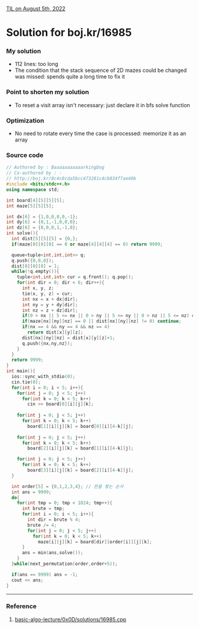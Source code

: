 [TIL on August 5th, 2022](../../TIL/2022/08/08-05-2022.md)
# **Solution for boj.kr/16985**
### My solution
- 112 lines: too long
- The condition that the stack sequence of 2D mazes could be changed was missed: spends quite a long time to fix it

### Point to shorten my solution
- To reset a visit array isn't necessary: just declare it in bfs solve function

### Optimization
- No need to rotate every time the case is processed: memorize it as an array

### Source code
```cpp
// Authored by : BaaaaaaaaaaarkingDog
// Co-authored by : -
// http://boj.kr/8c4c8cda5bcc473281c4cb834f7ae49b
#include <bits/stdc++.h>
using namespace std;

int board[4][5][5][5]; 
int maze[5][5][5];

int dx[6] = {1,0,0,0,0,-1};
int dy[6] = {0,1,-1,0,0,0};
int dz[6] = {0,0,0,1,-1,0};
int solve(){
  int dist[5][5][5] = {0,};
  if(maze[0][0][0] == 0 or maze[4][4][4] == 0) return 9999;

  queue<tuple<int,int,int>> q;
  q.push({0,0,0});
  dist[0][0][0] = 1;
  while(!q.empty()){
    tuple<int,int,int> cur = q.front(); q.pop();
    for(int dir = 0; dir < 6; dir++){
      int x, y, z;
      tie(x, y, z) = cur;
      int nx = x + dx[dir];
      int ny = y + dy[dir];
      int nz = z + dz[dir];
      if(0 > nx || 5 <= nx || 0 > ny || 5 <= ny || 0 > nz || 5 <= nz) continue;      
      if(maze[nx][ny][nz] == 0 || dist[nx][ny][nz] != 0) continue;
      if(nx == 4 && ny == 4 && nz == 4)        
        return dist[x][y][z];
      dist[nx][ny][nz] = dist[x][y][z]+1;
      q.push({nx,ny,nz});
    }
  }
  return 9999;
}
int main(){
  ios::sync_with_stdio(0);
  cin.tie(0);
  for(int i = 0; i < 5; i++){
    for(int j = 0; j < 5; j++)
      for(int k = 0; k < 5; k++)
        cin >> board[0][i][j][k];
    
    for(int j = 0; j < 5; j++)
      for(int k = 0; k < 5; k++)
        board[1][i][j][k] = board[0][i][4-k][j];        
      
    for(int j = 0; j < 5; j++)
      for(int k = 0; k < 5; k++)
        board[2][i][j][k] = board[1][i][4-k][j]; 

    for(int j = 0; j < 5; j++)
      for(int k = 0; k < 5; k++)
        board[3][i][j][k] = board[2][i][4-k][j];      
  }

  int order[5] = {0,1,2,3,4}; // 판을 쌓는 순서
  int ans = 9999;
  do{
    for(int tmp = 0; tmp < 1024; tmp++){
      int brute = tmp;
      for(int i = 0; i < 5; i++){
        int dir = brute % 4;
        brute /= 4;
        for(int j = 0; j < 5; j++)
          for(int k = 0; k < 5; k++)
            maze[i][j][k] = board[dir][order[i]][j][k];        
      }
      ans = min(ans,solve());
    }
  }while(next_permutation(order,order+5));

  if(ans == 9999) ans = -1;
  cout << ans;
}
```
___

### Reference
1. [basic-algo-lecture/0x0D/solutions/16985.cpp](https://github.com/encrypted-def/basic-algo-lecture/blob/master/0x0D/solutions/16985.cpp)